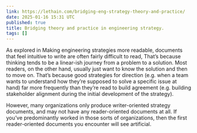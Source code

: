 ```yaml
---
link: https://lethain.com/bridging-eng-strategy-theory-and-practice/
date: 2025-01-16 15:31 UTC
published: true
title: Bridging theory and practice in engineering strategy.
tags: []
---
```


As explored in Making engineering strategies more readable, documents that feel intuitive to write are often fairly difficult to read, That’s because thinking tends to be a linear-ish journey from a problem to a solution. Most readers, on the other hand, usually just want to know the solution and then to move on. That’s because good strategies for direction (e.g. when a team wants to understand how they’re supposed to solve a specific issue at hand) far more frequently than they’re read to build agreement (e.g. building stakeholder alignment during the initial development of the strategy).

However, many organizations only produce writer-oriented strategy documents, and may not have any reader-oriented documents at all. If you’ve predominantly worked in those sorts of organizations, then the first reader-oriented documents you encounter will see artificial.
